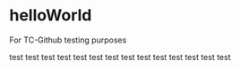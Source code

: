 # helloWorld
For TC-Github testing purposes

test
test
test
test
test
test
test
test
test
test
test
test
test
test
